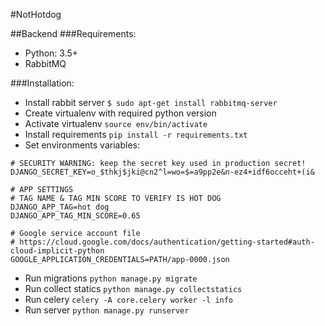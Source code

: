 #NotHotdog

##Backend
###Requirements:
- Python: 3.5+
- RabbitMQ

###Installation:
- Install rabbit server `$ sudo apt-get install rabbitmq-server`
- Create virtualenv with required python version
- Activate virtualenv `source env/bin/activate`
- Install requirements `pip install -r requirements.txt`
- Set environments variables:
```
# SECURITY WARNING: keep the secret key used in production secret!
DJANGO_SECRET_KEY=o_$thkj$jki@cn2^l=wo=$=a9pp2e&n-ez4+idf6occeht+(i&

# APP SETTINGS
# TAG NAME & TAG MIN SCORE TO VERIFY IS HOT DOG
DJANGO_APP_TAG=hot dog
DJANGO_APP_TAG_MIN_SCORE=0.65

# Google service account file
# https://cloud.google.com/docs/authentication/getting-started#auth-cloud-implicit-python
GOOGLE_APPLICATION_CREDENTIALS=PATH/app-0000.json
```
- Run migrations `python manage.py migrate`
- Run collect statics `python manage.py collectstatics`
- Run celery `celery -A core.celery worker -l info`
- Run server `python manage.py runserver`